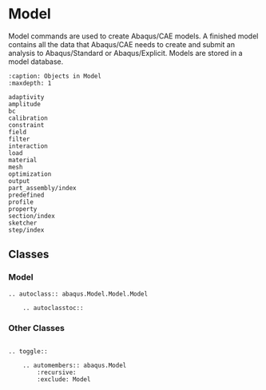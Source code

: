# Model

Model commands are used to create Abaqus/CAE models. A finished model contains all the data that Abaqus/CAE needs to create and submit an analysis to Abaqus/Standard or Abaqus/Explicit. Models are stored in a model database.

```{toctree}
:caption: Objects in Model
:maxdepth: 1

adaptivity
amplitude
bc
calibration
constraint
field
filter
interaction
load
material
mesh
optimization
output
part_assembly/index
predefined
profile
property
section/index
sketcher
step/index
```

## Classes

### Model

```{eval-rst}
.. autoclass:: abaqus.Model.Model.Model

    .. autoclasstoc::
```

### Other Classes

```{eval-rst}

.. toggle::

    .. automembers:: abaqus.Model
        :recursive:
        :exclude: Model
```
